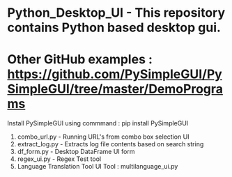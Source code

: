 # Python_Desktop_UI - This repository contains Python based desktop gui.

# Other GitHub examples : https://github.com/PySimpleGUI/PySimpleGUI/tree/master/DemoPrograms <br>

Install PySimpleGUI using commmand : pip install PySimpleGUI <br>

1) combo_url.py - Running URL's from combo box selection UI <br>
2) extract_log.py - Extracts log file contents based on search string <br>
3) df_form.py - Desktop DataFrame UI form <br>
4) regex_ui.py - Regex Test tool <br>
5) Language Translation Tool UI Tool : multilanguage_ui.py


